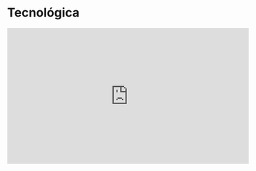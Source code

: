 # Tecnológica

<iframe 
    width="560" 
    height="315" 
    src="https://www.youtube.com/embed/kkH1xvdbMBg" 
    title="YouTube video player" 
    frameborder="0" 
    allow="accelerometer; autoplay; clipboard-write; encrypted-media; gyroscope; picture-in-picture; web-share" 
    allowfullscreen>
</iframe>

